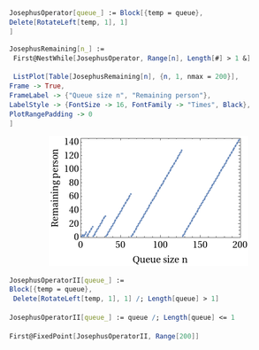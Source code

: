 ```Mathematica
JosephusOperator[queue_] := Block[{temp = queue},
Delete[RotateLeft[temp, 1], 1]
]
```

```Mathematica
JosephusRemaining[n_] :=
 First@NestWhile[JosephusOperator, Range[n], Length[#] > 1 &]

 ListPlot[Table[JosephusRemaining[n], {n, 1, nmax = 200}],
Frame -> True,
FrameLabel -> {"Queue size n", "Remaining person"},
LabelStyle -> {FontSize -> 16, FontFamily -> "Times", Black},
PlotRangePadding -> 0
]
```

<p align="center">
  <img src="/assets/images/josephus.png"/>
</p>

```Mathematica
JosephusOperatorII[queue_] :=
Block[{temp = queue},
 Delete[RotateLeft[temp, 1], 1] /; Length[queue] > 1]

JosephusOperatorII[queue_] := queue /; Length[queue] <= 1

First@FixedPoint[JosephusOperatorII, Range[200]]
```
